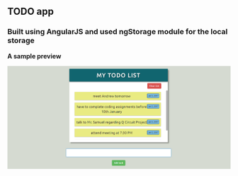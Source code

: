 ## TODO app

### Built using AngularJS and used ngStorage module for the local storage

**A sample preview**

![preview](img/preview.png)
